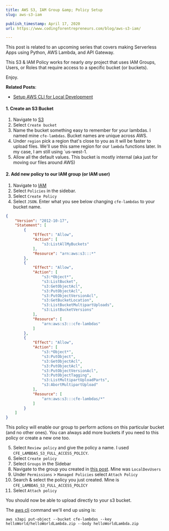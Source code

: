```yaml
---
title: AWS S3, IAM Group &amp; Policy Setup
slug: aws-s3-iam

publish_timestamp: April 17, 2020
url: https://www.codingforentrepreneurs.com/blog/aws-s3-iam/

---
```



This post is related to an upcoming series that covers making Serverless Apps using Python, AWS Lambda, and API Gateway. 

This S3 & IAM Policy works for nearly *any* project that uses IAM Groups, Users, or Roles that require access to a specific bucket (or buckets). 

Enjoy.

__Related Posts__:
- [Setup AWS CLI for Local Development](https://www.codingforentrepreneurs.com/blog/aws-cli-setup)



#### 1. Create an S3 Bucket
1. Navigate to [S3](https://console.aws.amazon.com/s3/)
2. Select `Create bucket`
3. Name the bucket something easy to remember for your lambdas. I named mine `cfe-lambdas`. Bucket names are unique across AWS. 
4. Under `region` pick a region that's close to you as it will be faster to upload files. We'll use this same region for our `lambda` functions later. In my case, I am still using `us-west-1.
5. Allow all the default values. This bucket is mostly internal (aka just for moving our files around AWS)

#### 2. Add new policy to our IAM group (or IAM user)
1. Navigate to [IAM](https://console.aws.amazon.com/iam)
2. Select `Policies` in the sidebar.
3. Select `Create Policy`
4. Select `JSON`. Enter what you see below changing `cfe-lambdas` to your bucket name.
```json
{
    "Version": "2012-10-17",
    "Statement": [
        {
            "Effect": "Allow",
            "Action": [
                "s3:ListAllMyBuckets"
            ],
            "Resource": "arn:aws:s3:::*"
        },
        {
            "Effect": "Allow",
            "Action": [
                "s3:*Object*",
                "s3:ListBucket",
                "s3:GetObjectAcl",
                "s3:PutObjectAcl",
                "s3:PutObjectVersionAcl",
                "s3:GetBucketLocation",
                "s3:ListBucketMultipartUploads",
                "s3:ListBucketVersions"
            ],
            "Resource": [
                "arn:aws:s3:::cfe-lambdas"
            ]
        },
        {
            "Effect": "Allow",
            "Action": [
                "s3:*Object*",
                "s3:PutObject",
                "s3:GetObjectAcl",
                "s3:PutObjectAcl",
                "s3:PutObjectVersionAcl",
                "s3:PutObjectTagging",
                "s3:ListMultipartUploadParts",
                "s3:AbortMultipartUpload"
            ],
            "Resource": [
                "arn:aws:s3:::cfe-lambdas/*"
            ]
        }
    ]
}
```
This policy will enable our group to perform actions on this particular bucket (and no other ones). You can always add more buckets if you need to this policy or create a new one too.

5. Select `Review policy` and give the policy a name. I used `CFE_LAMBDAS_S3_FULL_ACCESS_POLICY`.
6. Select `Create policy`
7. Select `Groups` in the Sidebar
8. Navigate to the group you created in [this post](https://www.codingforentrepreneurs.com/blog/aws-cli-setup). Mine was `LocalDevUsers`
9. Under `Permissions` > `Managed Policies` select `Attach Policy`
10. Search & select the policy you just created. Mine is `CFE_LAMBDAS_S3_FULL_ACCESS_POLICY`
11. Select `Attach policy`

You should now be able to upload directly to your s3 bucket.

The [aws cli](https://aws.amazon.com/cli/) command we'll end up using is:
```
aws s3api put-object --bucket cfe-lambdas --key helloWorld/helloWorldLambda.zip --body helloWorldLambda.zip
```
